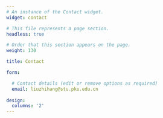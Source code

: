 ```yaml
---
# An instance of the Contact widget.
widget: contact

# This file represents a page section.
headless: true

# Order that this section appears on the page.
weight: 130

title: Contact

form:

  # Contact details (edit or remove options as required)
  email: liuzhihang@stu.pku.edu.cn
 
design:
  columns: '2'
---
```

